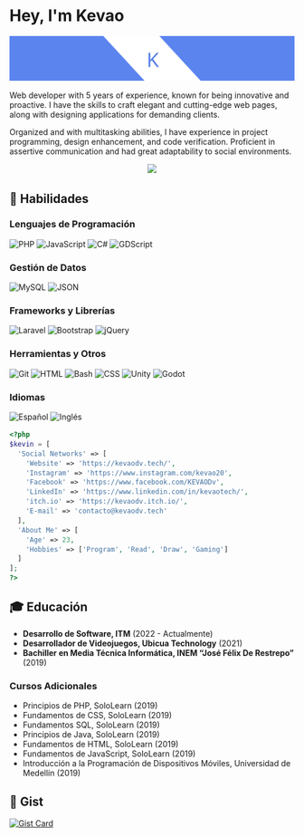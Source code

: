 # Hey, I'm Kevao

<p align="center">
  <img class="logo" src="https://raw.githubusercontent.com/KEVAO18/KEVAO18/main/banner.png" />
</p>

<article>
  <p>
    Web developer with 5 years of experience, known for being innovative and proactive. I have the skills to craft elegant and cutting-edge web pages, along with designing applications for demanding clients.
  </p>
  
  <p>
    Organized and with multitasking abilities, I have experience in project programming, design enhancement, and code verification. Proficient in assertive communication and had great adaptability to social environments.
  </p>
</article>
<p align="center">
  <img src="https://media.giphy.com/media/vFKqnCdLPNOKc/giphy.gif" width="250px" />
</p>

## 🔧 Habilidades

### Lenguajes de Programación
![PHP](https://img.shields.io/badge/PHP-777BB4?style=flat&logo=php&logoColor=white)
![JavaScript](https://img.shields.io/badge/JavaScript-F7DF1E?style=flat&logo=javascript&logoColor=black)
![C#](https://img.shields.io/badge/C%23-239120?style=flat&logo=c-sharp&logoColor=white)
![GDScript](https://img.shields.io/badge/GDScript-478CBF?style=flat&logo=godot-engine&logoColor=white)

### Gestión de Datos
![MySQL](https://img.shields.io/badge/MySQL-4479A1?style=flat&logo=mysql&logoColor=white)
![JSON](https://img.shields.io/badge/JSON-000000?style=flat&logo=json&logoColor=white)

### Frameworks y Librerías
![Laravel](https://img.shields.io/badge/Laravel-FF2D20?style=flat&logo=laravel&logoColor=white)
![Bootstrap](https://img.shields.io/badge/Bootstrap-563D7C?style=flat&logo=bootstrap&logoColor=white)
![jQuery](https://img.shields.io/badge/jQuery-0769AD?style=flat&logo=jquery&logoColor=white)

### Herramientas y Otros
![Git](https://img.shields.io/badge/Git-F05032?style=flat&logo=git&logoColor=white)
![HTML](https://img.shields.io/badge/HTML5-E34F26?style=flat&logo=html5&logoColor=white)
![Bash](https://img.shields.io/badge/Bash-4EAA25?style=flat&logo=gnu-bash&logoColor=white)
![CSS](https://img.shields.io/badge/CSS3-1572B6?style=flat&logo=css3&logoColor=white)
![Unity](https://img.shields.io/badge/Unity-000000?style=flat&logo=unity&logoColor=white)
![Godot](https://img.shields.io/badge/Godot-478CBF?style=flat&logo=godot-engine&logoColor=white)

### Idiomas
![Español](https://img.shields.io/badge/Español-Nativo-brightgreen)
![Inglés](https://img.shields.io/badge/Inglés-Intermedio-yellow)

```php
<?php
$kevin = [
  'Social Networks' => [
    'Website' => 'https://kevaodv.tech/',
    'Instagram' => 'https://www.instagram.com/kevao20',
    'Facebook' => 'https://www.facebook.com/KEVAODv',
    'LinkedIn' => 'https://www.linkedin.com/in/kevaotech/',
    'itch.io' => 'https://kevaodv.itch.io/',
    'E-mail' => 'contacto@kevaodv.tech'
  ],
  'About Me' => [
    'Age' => 23,
    'Hobbies' => ['Program', 'Read', 'Draw', 'Gaming']
  ]
];
?>
```

## 🎓 Educación

- **Desarrollo de Software, ITM** (2022 - Actualmente)
- **Desarrollador de Videojuegos, Ubicua Technology** (2021)
- **Bachiller en Media Técnica Informática, INEM “José Félix De Restrepo”** (2019)

### Cursos Adicionales
- Principios de PHP, SoloLearn (2019)
- Fundamentos de CSS, SoloLearn (2019)
- Fundamentos SQL, SoloLearn (2019)
- Principios de Java, SoloLearn (2019)
- Fundamentos de HTML, SoloLearn (2019)
- Fundamentos de JavaScript, SoloLearn (2019)
- Introducción a la Programación de Dispositivos Móviles, Universidad de Medellín (2019)

## 🌟 Gist
[![Gist Card](https://github-readme-stats.vercel.app/api/gist?id=784b7b0923c6a0364cbdc7499837fe55)](https://gist.github.com/KEVAO18/784b7b0923c6a0364cbdc7499837fe55)
